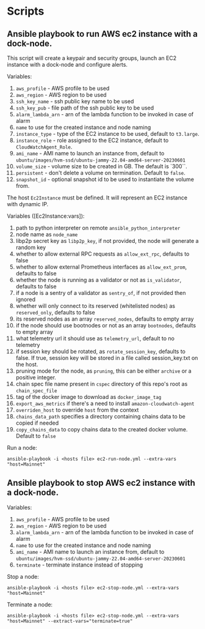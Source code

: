 # Scripts

## Ansible playbook to run AWS ec2 instance with a dock-node.

This script will create a keypair and security groups, launch an EC2 instance with a dock-node and configure alerts.

Variables:

1. `aws_profile` - AWS profile to be used
2. `aws_region` - AWS region to be used
3. `ssh_key_name` - ssh public key name to be used
4. `ssh_key_pub` - file path of the ssh public key to be used
5. `alarm_lambda_arn` - arn of the lambda function to be invoked in case of alarm
6. `name` to use for the created instance and node naming
7. `instance_type` - type of the EC2 instance to be used, default to `t3.large`.
8. `instance_role` - role assigned to the EC2 instance, default to `CloudWatchAgent_Role`.
9. `ami_name` - AMI name to launch an instance from, default to `ubuntu/images/hvm-ssd/ubuntu-jammy-22.04-amd64-server-20230601`
10. `volume_size` - volume size to be created in GB. The default is `300``.
11. `persistent` - don't delete a volume on termination. Default to `false`.
13. `snapshot_id` - optional snapshot id to be used to instantiate the volume from.

The host `Ec2Instance` must be defined. It will represent an EC2 instance with dynamic IP.

Variables ([Ec2Instance:vars]):

1. path to python interpreter on remote `ansible_python_interpreter`
2. node name as `node_name`
3. libp2p secret key as `libp2p_key`, if not provided, the node will generate a random key
4. whether to allow external RPC requests as `allow_ext_rpc`, defaults to false
5. whether to allow external Prometheus interfaces as `allow_ext_prom`, defaults to false
6. whether the node is running as a validator or not as `is_validator`, defaults to false
7. if a node is a sentry of a validator as `sentry_of`, if not provided then ignored
8. whether will only connect to its reserved (whitelisted nodes) as `reserved_only`, defaults to false
9. its reserved nodes as an array `reserved_nodes`, defaults to empty array
10. if the node should use bootnodes or not as an array `bootnodes`, defaults to empty array
11. what telemetry url it should use as `telemetry_url`, default to no telemetry
12. if session key should be rotated, as `rotate_session_key`, defaults to false. If true, session key will be stored 
in a file called session_key.txt on the host.
13. pruning mode for the node, as `pruning`, this can be either `archive` or a positive integer.
14. chain spec file name present in `cspec` directory of this repo's root as `chain_spec_file`
15. tag of the docker image to download as `docker_image_tag`
16. `export_aws_metrics` if there's a need to install `amazon-cloudwatch-agent`
17. `overriden_host` to override `host` from the context
18. `chains_data_path` specifies a directory containing chains data to be copied if needed
19. `copy_chains_data` to copy chains data to the created docker volume. Default to `false`

Run a node:

```
ansible-playbook -i <hosts file> ec2-run-node.yml --extra-vars "host=Mainnet"
```

## Ansible playbook to stop AWS ec2 instance with a dock-node.

Variables:
1. `aws_profile` - AWS profile to be used
2. `aws_region` - AWS region to be used
3. `alarm_lambda_arn` - arn of the lambda function to be invoked in case of alarm
4. `name` to use for the created instance and node naming
5. `ami_name` - AMI name to launch an instance from, default to `ubuntu/images/hvm-ssd/ubuntu-jammy-22.04-amd64-server-20230601`
6. `terminate` - terminate instance instead of stopping

Stop a node:

```
ansible-playbook -i <hosts file> ec2-stop-node.yml --extra-vars "host=Mainnet"
```

Terminate a node:

```
ansible-playbook -i <hosts file> ec2-stop-node.yml --extra-vars "host=Mainnet" --extract-vars="terminate=true"
```
